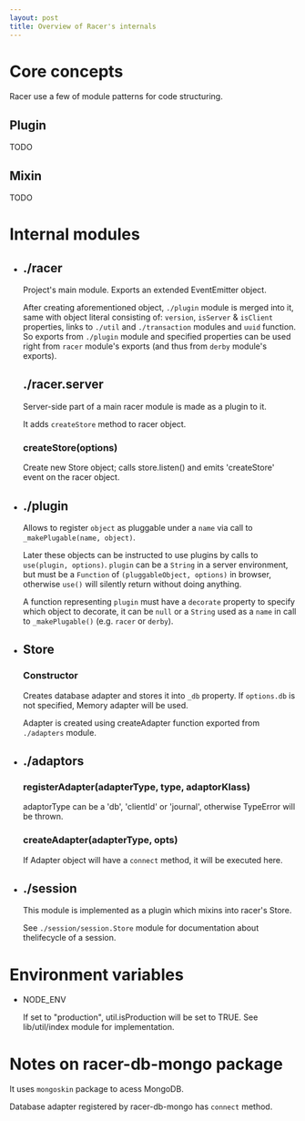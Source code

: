 ```yaml
---
layout: post
title: Overview of Racer's internals
---
```


# Core concepts

Racer use a few of module patterns for code structuring.

## Plugin

TODO

## Mixin

TODO

# Internal modules

*   ## ./racer

    Project's main module. Exports an extended EventEmitter object.

    After creating aforementioned object, `./plugin` module is merged into it,
    same with object literal consisting of: `version`, `isServer` & `isClient`
    properties, links to `./util` and `./transaction` modules and `uuid`
    function. So exports from `./plugin` module and specified properties can be
    used right from `racer` module's exports (and thus from `derby` module's
    exports).

    ##  ./racer.server

    Server-side part of a main racer module is made as a plugin to it.

    It adds `createStore` method to racer object.

    ### createStore(options)

    Create new Store object; calls store.listen() and emits 'createStore' event
    on the racer object.

*   ## ./plugin

    Allows to register `object` as pluggable under a `name` via call to
    `_makePlugable(name, object)`.

    Later these objects can be instructed to use plugins by calls to
    `use(plugin, options)`. `plugin` can be a `String` in a server environment,
    but must be a `Function` of `(pluggableObject, options)` in browser,
    otherwise `use()` will silently return without doing anything.

    A function representing `plugin` must have a `decorate` property to specify
    which object to decorate, it can be `null` or a `String` used as a `name`
    in call to `_makePlugable()` (e.g. `racer` or `derby`).

*   ## Store

    ### Constructor

    Creates database adapter and stores it into `_db` property. If `options.db`
    is not specified, Memory adapter will be used.

    Adapter is created using createAdapter function exported from `./adapters`
    module.

*   ## ./adaptors

    ### registerAdapter(adapterType, type, adaptorKlass)

    adaptorType can be a 'db', 'clientId' or 'journal', otherwise TypeError
    will be thrown.

    ### createAdapter(adapterType, opts)

    If Adapter object will have a `connect` method, it will be executed here.

*   ## ./session

    This module is implemented as a plugin which mixins into racer's Store.

    See `./session/session.Store` module for documentation about thelifecycle
    of a session.

# Environment variables

*   NODE_ENV

    If set to "production", util.isProduction will be set to TRUE. See
    lib/util/index module for implementation.

# Notes on racer-db-mongo package

It uses `mongoskin` package to acess MongoDB.

Database adapter registered by racer-db-mongo has `connect` method.